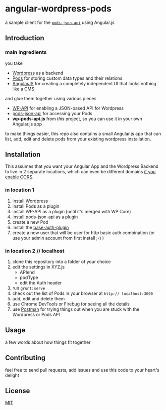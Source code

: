 angular-wordpress-pods
======================

a sample client for the [`pods-json-api`](https://github.com/pods-framework/pods-json-api) using Angular.js

## Introduction

### main ingredients

you take

* [Wordpress](http://wordpress.org/) as a backend
* [Pods](http://pods.io/) for storing custom data types and their relations
* [AngularJS](https://angularjs.org/) for creating a completely independent UI that looks nothing like a CMS
 
and glue them together using various pieces 

* [WP-API](https://github.com/WP-API/WP-API) for enabling a JSON-based API for Wordpress
* [pods-json-api](https://github.com/pods-framework/pods-json-api) for accessing your Pods
* **wp-pods-api.js** from *this* project, so you can use it in your own Angular.js app

to make things easier, this repo also contains a small Angular.js app that can list, add, edit and delete pods from your existing wordpress installation.

## Installation

This assumes that you want your Angular App and the Wordpress Backend to live in 2 separate locations, which can even be different domains [if you enable CORS](https://github.com/WP-API/WP-API/issues/144).

### in location 1
1. install Wordpress
2. install Pods as a plugin
3. install WP-API as a plugin (until it's merged with WP Core)
4. install pods-json-api as a plugin
5. create a new Pod
6. install the [base-auth-plugin](https://github.com/WP-API/Basic-Auth)
7. create a new user that will be user for http basic auth combination (or use your admin account from first install ;-) )

### in location 2 // localhost
1. clone this repository into a folder of your choice
2. edit the settings in XYZ.js
    - APIend
    - podType
    - edit the Auth header
3. run `grunt:serve`
4. check out the list of Pods in your browser at `http:// localhost:3000`
5. add, edit and delete them
6. use Chrome DevTools or Firebug for seeing all the details
7. use [Postman](www.getpostman.com/) for trying things out when you are stuck with the Wordpress or Pods API

## Usage

a few words about how things fit together

## Contributing

feel free to send pull requests, add issues and use this code to your heart's delight

## License

[MIT](/LICENSE)
